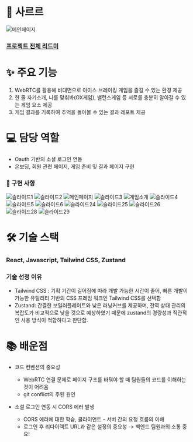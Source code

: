 # 🧊 사르르


![메인페이지](https://github.com/user-attachments/assets/db6ec033-055f-4520-9414-09c8921afdbf)

### [프로젝트 전체 리드미](https://github.com/ssafyhapy/client)


# ✨ 주요 기능
1. WebRTC를 활용해 비대면으로 아이스 브레이킹 게임을 즐길 수 있는 환경 제공
2. 한 줄 자기소개, 나를 맞춰봐(OX게임), 밸런스게임 등 서로를 충분히 알아갈 수 있는 게임 요소 제공
3. 게임 결과를 기록하여 추억을 돌아볼 수 있는 결과 레포트 제공


# 💻 담당 역할

- Oauth 기반의 소셜 로그인 연동
- 온보딩, 회원 관련 페이지, 게임 준비 및 결과 페이지 구현

### 📢 구현 사항
![슬라이드1](https://github.com/user-attachments/assets/c96bc0e0-7cc8-42b7-83fa-5aea529b1ca3)
![슬라이드2](https://github.com/user-attachments/assets/0865c3a4-be6a-45b5-a3e1-ff04cac9735c)
![메인페이지](https://github.com/user-attachments/assets/2688f44c-06f5-48a3-9e17-114dbe625071)
![슬라이드3](https://github.com/user-attachments/assets/8ec47129-28f9-46a3-97e0-f976953469dd)
![게임소개](https://github.com/user-attachments/assets/8548df2e-d8d2-4977-b0b9-58c11da62f99)
![슬라이드4](https://github.com/user-attachments/assets/7c29a6b6-eb40-4a51-bae9-40a1d74039ae)
![슬라이드5](https://github.com/user-attachments/assets/17a54549-45f9-4147-aaf8-361ad5898f45)
![슬라이드6](https://github.com/user-attachments/assets/990b450a-9351-404d-b6d9-f4aa8d357e6e)
![슬라이드24](https://github.com/user-attachments/assets/77ee52f8-cdc7-41c7-b9fe-795abd577aff)
![슬라이드25](https://github.com/user-attachments/assets/4db94483-053d-45ee-9a0c-46c75061ef77)
![슬라이드26](https://github.com/user-attachments/assets/c5e16305-9efc-4195-b3f7-13d49bc9ed12)
![슬라이드28](https://github.com/user-attachments/assets/7dd32c32-f1bb-4c2e-aeac-1516349a43e7)
![슬라이드29](https://github.com/user-attachments/assets/822148ae-b095-4573-a748-578f6101125f)


# 🛠 기술 스택
### React, Javascript, Tailwind CSS, Zustand

### 기술 선정 이유
- Tailwind CSS : 기획 기간이 길어짐에 따라 개발 가능한 시간이 줄어, 빠른 개발이 가능한 유틸리티 기반의 CSS 프레임 워크인 Tailwind CSS를 선택함
- Zustand: 간결한 보일러플레이트와 낮은 러닝커브를 제공하며, 전역 상태 관리의 복잡도가 비교적으로 낮을 것으로 예상하였기 때문에 zustand의 경량성과 직관적인 사용 방식이 적합하다고 판단함.

# 📚 배운점
- 코드 컨벤션의 중요성
  - WebRTC 연결 문제로 페이지 구조를 바꿔야 할 때 팀원들의 코드를 이해하는 것이 어려움
  - git conflict의 주된 원인

- 소셜 로그인 연동 시 CORS 에러 발생
  - CORS 에러에 대한 학습, 클라이언트 - 서버 간의 요청 흐름의 이해
  - 로그인 후 리다이렉트 URL과 같은 설정의 중요성 -> 백엔드 팀원과의 소통 중요!

 
